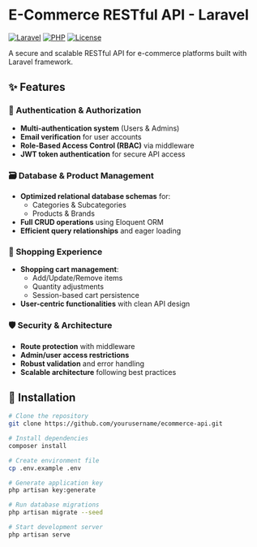 # E-Commerce RESTful API - Laravel

[![Laravel](https://img.shields.io/badge/Laravel-10.x-FF2D20?logo=laravel)](https://laravel.com)
[![PHP](https://img.shields.io/badge/PHP-8.1+-777BB4?logo=php)](https://php.net)
[![License](https://img.shields.io/badge/License-MIT-blue.svg)](LICENSE)

A secure and scalable RESTful API for e-commerce platforms built with Laravel framework.

## ✨ Features

### 🔐 Authentication & Authorization
- **Multi-authentication system** (Users & Admins)
- **Email verification** for user accounts
- **Role-Based Access Control (RBAC)** via middleware
- **JWT token authentication** for secure API access

### 🗃️ Database & Product Management
- **Optimized relational database schemas** for:
  - Categories & Subcategories
  - Products & Brands
- **Full CRUD operations** using Eloquent ORM
- **Efficient query relationships** and eager loading

### 🛒 Shopping Experience
- **Shopping cart management**:
  - Add/Update/Remove items
  - Quantity adjustments
  - Session-based cart persistence
- **User-centric functionalities** with clean API design

### 🛡️ Security & Architecture
- **Route protection** with middleware
- **Admin/user access restrictions**
- **Robust validation** and error handling
- **Scalable architecture** following best practices

## 🚀 Installation

```bash
# Clone the repository
git clone https://github.com/yourusername/ecommerce-api.git

# Install dependencies
composer install

# Create environment file
cp .env.example .env

# Generate application key
php artisan key:generate

# Run database migrations
php artisan migrate --seed

# Start development server
php artisan serve
